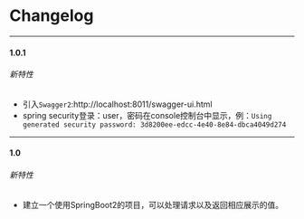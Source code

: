 # Changelog
<!-- @author DHJT 2018-09-04 -->
------------------------------------------------------------------------------------------------------------

#### 1.0.1

###### 新特性
- 引入`Swagger2`:http://localhost:8011/swagger-ui.html
- spring security登录：user，密码在console控制台中显示，例：`Using generated security password: 3d8200ee-edcc-4e40-8e84-dbca4049d274`

------------------------------------------------------------------------------------------------------------

#### 1.0

###### 新特性
- 建立一个使用SpringBoot2的项目，可以处理请求以及返回相应展示的值。